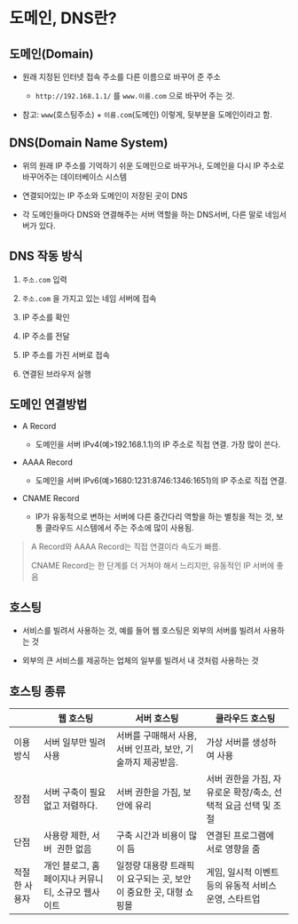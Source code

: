 # 도메인, DNS란?

## 도메인(Domain)

- 원래 지정된 인터넷 접속 주소를 다른 이름으로 바꾸어 준 주소
  
  - `http://192.168.1.1/` 를 `www.이름.com` 으로 바꾸어 주는 것.

- 참고: `www`(호스팅주소) + `이름.com`(도메인) 이렇게, 뒷부분을 도메인이라고 함.

## DNS(Domain Name System)

- 위의 원래 IP 주소를 기억하기 쉬운 도메인으로 바꾸거나, 도메인을 다시 IP 주소로 바꾸어주는 데이터베이스 시스템

- 연결되어있는 IP 주소와 도메인이 저장된 곳이 DNS

- 각 도메인들마다 DNS와 연결해주는 서버 역할을 하는 DNS서버, 다른 말로 네임서버가 있다.

## DNS 작동 방식

1. `주소.com` 입력

2. `주소.com` 을 가지고 있는 네임 서버에 접속

3. IP 주소를 확인

4. IP 주소를 전달

5. IP 주소를 가진 서버로 접속

6. 연결된 브라우저 실행

## 도메인 연결방법

- A Record
  
  - 도메인을 서버 IPv4(예>192.168.1.1)의 IP 주소로 직접 연결. 가장 많이 쓴다.

- AAAA Record
  
  - 도메인을 서버 IPv6(예>1680\:1231\:8746\:1346\:1651)의 IP 주소로 직접 연결.

- CNAME Record
  
  - IP가 유동적으로 변하는 서버에 다른 중간다리 역할을 하는 별칭을 적는 것, 보통 클라우드 시스템에서 주는 주소에 많이 사용됨.

> A Record와 AAAA Record는 직접 연결이라 속도가 빠름.
> 
> CNAME Record는 한 단계를 더 거쳐야 해서 느리지만, 유동적인 IP 서버에 좋음

## 호스팅

- 서비스를 빌려서 사용하는 것, 예를 들어 웹 호스팅은 외부의 서버를 빌려서 사용하는 것

- 외부의 큰 서비스를 제공하는 업체의 일부를 빌려서 내 것처럼 사용하는 것

## 호스팅 종류

|         | 웹 호스팅                        | 서버 호스팅                                 | 클라우드 호스팅                              |
| ------- | ---------------------------- | -------------------------------------- | ------------------------------------- |
| 이용 방식   | 서버 일부만 빌려 사용                 | 서버를 구매해서 사용, 서버 인프라, 보안, 기술까지 제공받음.    | 가상 서버를 생성하여 사용                        |
| 장점      | 서버 구축이 필요 없고 저렴하다.           | 서버 권한을 가짐, 보안에 유리                      | 서버 권한을 가짐, 자유로운 확장/축소, 선택적 요금 선택 및 조절 |
| 단점      | 사용량 제한, 서버  권한 없음            | 구축 시간과 비용이 많이 듬                        | 연결된 프로그램에 서로 영향을 줌                    |
| 적절한 사용자 | 개인 블로그, 홈페이지나 커뮤니티, 소규모 웹사이트 | 일정량 대용량 트래픽이 요구되는 곳, 보안이 중요한 곳, 대형 쇼핑몰 | 게임, 일시적 이벤트 등의 유동적 서비스 운영, 스타트업       |


